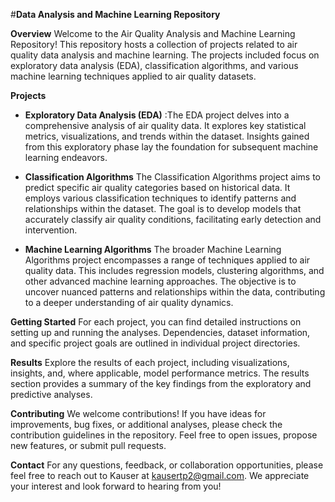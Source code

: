 #**Data Analysis and Machine Learning Repository**

**Overview**
Welcome to the Air Quality Analysis and Machine Learning Repository! This repository hosts a collection of projects related to air quality data analysis and machine learning. The projects included focus on exploratory data analysis (EDA), classification algorithms, and various machine learning techniques applied to air quality datasets.

**Projects**
- **Exploratory Data Analysis (EDA)** :The EDA project delves into a comprehensive analysis of air quality data. It explores key statistical metrics, visualizations, and trends within the dataset. Insights gained from this exploratory phase lay the foundation for subsequent machine learning endeavors.

- **Classification Algorithms**
The Classification Algorithms project aims to predict specific air quality categories based on historical data. It employs various classification techniques to identify patterns and relationships within the dataset. The goal is to develop models that accurately classify air quality conditions, facilitating early detection and intervention.

- **Machine Learning Algorithms**
The broader Machine Learning Algorithms project encompasses a range of techniques applied to air quality data. This includes regression models, clustering algorithms, and other advanced machine learning approaches. The objective is to uncover nuanced patterns and relationships within the data, contributing to a deeper understanding of air quality dynamics.

**Getting Started**
For each project, you can find detailed instructions on setting up and running the analyses. Dependencies, dataset information, and specific project goals are outlined in individual project directories.

**Results**
Explore the results of each project, including visualizations, insights, and, where applicable, model performance metrics. The results section provides a summary of the key findings from the exploratory and predictive analyses.

**Contributing**
We welcome contributions! If you have ideas for improvements, bug fixes, or additional analyses, please check the contribution guidelines in the repository. Feel free to open issues, propose new features, or submit pull requests.

**Contact**
For any questions, feedback, or collaboration opportunities, please feel free to reach out to Kauser at kausertp2@gmail.com. We appreciate your interest and look forward to hearing from you!
